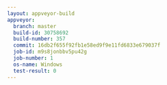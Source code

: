 ```yaml
---
layout: appveyor-build
appveyor:
  branch: master
  build-id: 30758692
  build-number: 357
  commit: 16db2f655f92fb1e58ed9f9e11fd6833e679037f
  job-id: m9s8jonbbv5pu42g
  job-number: 1
  os-name: Windows
  test-result: 0
---
```

